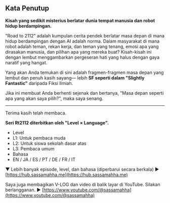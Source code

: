 ## Kata Penutup

**Kisah yang sedikit misterius berlatar dunia tempat manusia dan robot hidup berdampingan.**

"Road to 2112" adalah kumpulan cerita pendek berlatar masa depan di mana hidup berdampingan dengan AI adalah norma.
Dalam masyarakat di mana robot adalah teman, rekan kerja, dan teman yang tenang, emosi apa yang dirasakan manusia, dan pilihan apa yang mereka buat?
Kisah-kisah ini dengan lembut menggambarkan pergeseran hati yang halus dengan gaya naratif yang hangat.

Yang akan Anda temukan di sini adalah fragmen-fragmen masa depan yang lembut dan penuh kasih sayang—
lebih **SF seperti dalam "Slightly Fantastic"** daripada Fiksi Ilmiah.

Jika ini membuat Anda berhenti sejenak dan bertanya, "Masa depan seperti apa yang akan saya pilih?", maka saya senang.

---

Terima kasih telah membaca.

**Seri Rt2112 diterbitkan oleh "Level × Language".**
- Level
- L1: Untuk pembaca muda
- L2: Untuk siswa sekolah dasar atas
- L3: Pembaca umum
- Bahasa
- EN / JA / ES / PT / DE / FR / IT

▼ Lebih banyak episode, level, dan bahasa (diperbarui secara berkala)
▶ [https://hub.sassamahha.me](https://hub.sassamahha.me)

Saya juga membagikan V-LOG dan video di balik layar di YouTube. Silakan berlangganan.
▶ [https://www.youtube.com/@sassamahha](https://www.youtube.com/@sassamahha)
